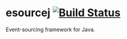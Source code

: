 esourcej [![Build Status](https://circleci.com/gh/esourcej/esourcej.svg)](https://circleci.com/gh/esourcej/esourcej)
========

Event-sourcing framework for Java.